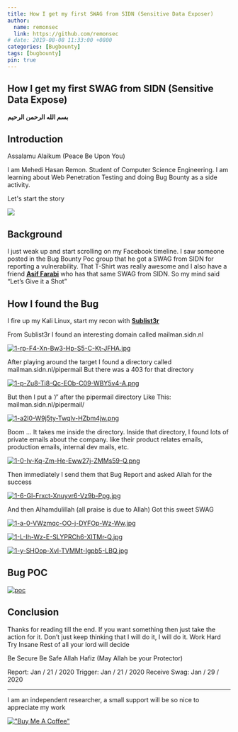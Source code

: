 ```yaml
---
title: How I get my first SWAG from SIDN (Sensitive Data Exposer)
author:
  name: remonsec
  link: https://github.com/remonsec
# date: 2019-08-08 11:33:00 +0800
categories: [Bugbounty]
tags: [bugbounty]
pin: true
---
```


## How I get my first SWAG from SIDN (Sensitive Data Expose)

**بسم الله الرحمن الرحيم**

## Introduction

Assalamu Alaikum 
(Peace Be Upon You)

I am Mehedi Hasan Remon. 
Student of Computer Science Engineering. I am learning about Web Penetration Testing and doing Bug Bounty as a side activity.

Let's start the story

![](https://media2.giphy.com/media/XyaQAnihoZBU3GmFPl/giphy.webp?cid=6c09b95280cd248c1aa56dc5912ab455a822e68c40ce1926&rid=giphy.webp&ct=g)

## Background

I just weak up and start scrolling on my Facebook timeline. I saw someone posted in the Bug Bounty Poc group that he got a SWAG from SIDN for reporting a vulnerability. That T-Shirt was really awesome and I also have a friend [**Asif Farabi**](https://www.facebook.com/asiffarabi000) who has that same SWAG from SIDN. So my mind said 
“Let’s Give it a Shot”

## How I found the Bug

I fire up my Kali Linux, start my recon with [**Sublist3r**](https://github.com/aboul3la/Sublist3r)

From Sublist3r I found an interesting domain called 
mailman.sidn.nl

[![1-rp-F4-Xn-Bw3-Hp-S5-C-Kt-JFHA.jpg](https://i.postimg.cc/43k6P7p5/1-rp-F4-Xn-Bw3-Hp-S5-C-Kt-JFHA.jpg)](https://postimg.cc/v4hxHmqg)


After playing around the target I found a directory called 
mailman.sidn.nl/pipermail
But there was a 403 for that directory

[![1-p-Zu8-Ti8-Qc-EOb-C09-WBY5v4-A.png](https://i.postimg.cc/y6Q05rFW/1-p-Zu8-Ti8-Qc-EOb-C09-WBY5v4-A.png)](https://postimg.cc/Thby50NX)

But then I put a ‘/’ after the pipermail directory 
Like This: mailman.sidn.nl/pipermail/

[![1-a2l0-W9j5ty-Twqlv-HZbm4jw.png](https://i.postimg.cc/5y6Qbbwy/1-a2l0-W9j5ty-Twqlv-HZbm4jw.png)](https://postimg.cc/7JrZNvtr)

Boom … 
It takes me inside the directory. Inside that directory, I found lots of private emails about the company. like their product relates emails, production emails, internal dev mails, etc.

[![1-0-Iv-Kq-Zm-He-Eww27j-ZMMs59-Q.png](https://i.postimg.cc/GhTTf3LS/1-0-Iv-Kq-Zm-He-Eww27j-ZMMs59-Q.png)](https://postimg.cc/bs8vDh2Q)

Then immediately I send them that Bug Report and asked Allah for the success

[![1-6-Gl-Frxct-Xnuyvr6-Vz9b-Ppg.jpg](https://i.postimg.cc/fWr05SN9/1-6-Gl-Frxct-Xnuyvr6-Vz9b-Ppg.jpg)](https://postimg.cc/Jtjnzntr)

And then
Alhamdulillah (all praise is due to Allah)
Got this sweet SWAG

[![1-a-0-VWzmqc-OO-j-DYFOp-Wz-Ww.jpg](https://i.postimg.cc/qvXqfz9Q/1-a-0-VWzmqc-OO-j-DYFOp-Wz-Ww.jpg)](https://postimg.cc/Js0MZ47B)

[![1-L-Ih-Wz-E-SLYPRCh6-XITMr-Q.jpg](https://i.postimg.cc/qR9CLghr/1-L-Ih-Wz-E-SLYPRCh6-XITMr-Q.jpg)](https://postimg.cc/YGz92rzD)

[![1-y-SHOop-Xvl-TVMMt-Igpb5-LBQ.jpg](https://i.postimg.cc/fRhfsqbs/1-y-SHOop-Xvl-TVMMt-Igpb5-LBQ.jpg)](https://postimg.cc/3dnvCBpf)

## Bug POC

[![poc](https://img.youtube.com/vi/J30KmyQetO0/0.jpg)](https://www.youtube.com/watch?v=J30KmyQetO0)

## Conclusion

Thanks for reading till the end. If you want something then just take the action for it. Don’t just keep thinking that I will do it, I will do it. 
Work Hard
Try Insane
Rest of all your lord will decide
 
Be Secure Be Safe
Allah Hafiz (May Allah be your Protector)

Report: Jan / 21 / 2020
Trigger: Jan / 21 / 2020
Receive Swag: Jan / 29 / 2020

___
I am an independent researcher, a small support will be so nice to appreciate my work

[!["Buy Me A Coffee"](https://www.buymeacoffee.com/assets/img/custom_images/orange_img.png)](https://www.buymeacoffee.com/remonsec)
